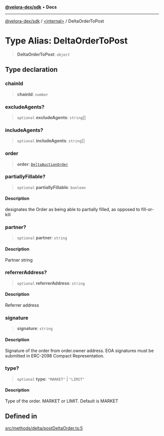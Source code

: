 [**@velora-dex/sdk**](../../README.md) • **Docs**

***

[@velora-dex/sdk](../../globals.md) / [\<internal\>](../README.md) / DeltaOrderToPost

# Type Alias: DeltaOrderToPost

> **DeltaOrderToPost**: `object`

## Type declaration

### chainId

> **chainId**: `number`

### excludeAgents?

> `optional` **excludeAgents**: `string`[]

### includeAgents?

> `optional` **includeAgents**: `string`[]

### order

> **order**: [`DeltaAuctionOrder`](../../type-aliases/DeltaAuctionOrder.md)

### partiallyFillable?

> `optional` **partiallyFillable**: `boolean`

#### Description

designates the Order as being able to partially filled, as opposed to fill-or-kill

### partner?

> `optional` **partner**: `string`

#### Description

Partner string

### referrerAddress?

> `optional` **referrerAddress**: `string`

#### Description

Referrer address

### signature

> **signature**: `string`

#### Description

Signature of the order from order.owner address. EOA signatures must be submitted in ERC-2098 Compact Representation.

### type?

> `optional` **type**: `"MARKET"` \| `"LIMIT"`

#### Description

Type of the order. MARKET or LIMIT. Default is MARKET

## Defined in

[src/methods/delta/postDeltaOrder.ts:5](https://github.com/VeloraDEX/sdk/blob/feat/extend_delta_orders_filtering/src/methods/delta/postDeltaOrder.ts#L5)
